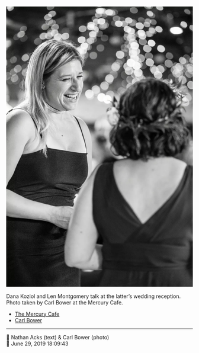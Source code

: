 ![Dana Koziol and Len Montgomery talk](assets/285f389dd3c026ecdec7f56f0113cf15.webp)

Dana Koziol and Len Montgomery talk at the latter’s wedding reception. Photo taken by Carl Bower at the Mercury Cafe.

* [The Mercury Cafe](http://mercurycafe.com)
* [Carl Bower](https://carlbowerphotos.com)

- - - -

<span aria-hidden="true">👥</span> Nathan Acks (text) & Carl Bower (photo)  
<span aria-hidden="true">📅</span> June 29, 2019 18:09:43

